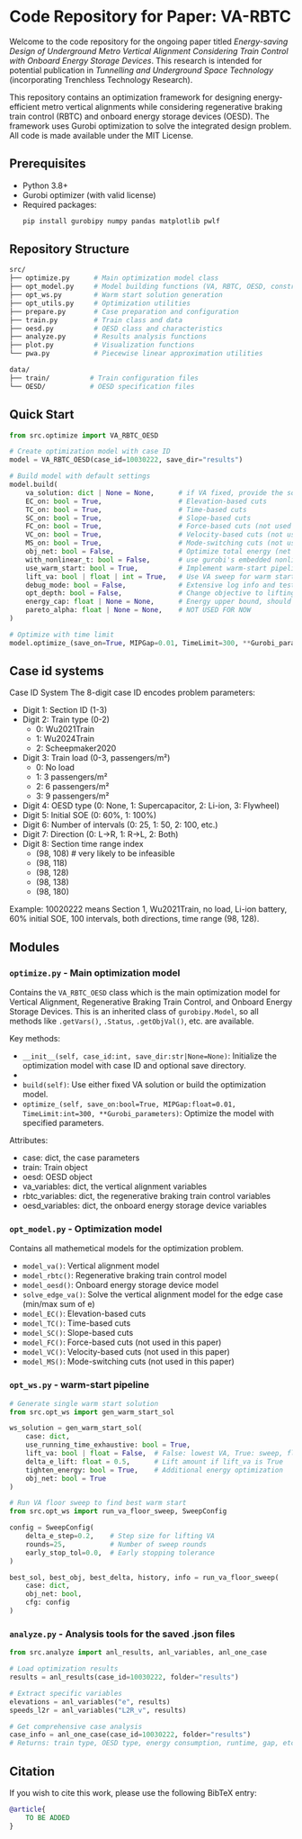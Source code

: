 # Code Repository for Paper: VA-RBTC

Welcome to the code repository for the ongoing paper titled *Energy-saving Design of Underground Metro Vertical Alignment Considering Train Control with Onboard Energy Storage Devices*. This research is intended for potential publication in *Tunnelling and Underground Space Technology* (incorporating Trenchless Technology Research).

This repository contains an optimization framework for designing energy-efficient metro vertical alignments while considering regenerative braking train control (RBTC) and onboard energy storage devices (OESD). The framework uses Gurobi optimization to solve the integrated design problem.
All code is made available under the MIT License.

## Prerequisites
- Python 3.8+
- Gurobi optimizer (with valid license)
- Required packages:
  ```bash
  pip install gurobipy numpy pandas matplotlib pwlf
  ```

## Repository Structure

```bash
src/
├── optimize.py      # Main optimization model class
├── opt_model.py     # Model building functions (VA, RBTC, OESD, constraints)
├── opt_ws.py        # Warm start solution generation
├── opt_utils.py     # Optimization utilities
├── prepare.py       # Case preparation and configuration
├── train.py         # Train class and data
├── oesd.py          # OESD class and characteristics
├── analyze.py       # Results analysis functions
├── plot.py          # Visualization functions
└── pwa.py           # Piecewise linear approximation utilities

data/
├── train/          # Train configuration files
└── OESD/           # OESD specification files
```

## Quick Start

```python
from src.optimize import VA_RBTC_OESD

# Create optimization model with case ID
model = VA_RBTC_OESD(case_id=10030222, save_dir="results")

# Build model with default settings
model.build(
    va_solution: dict | None = None,      # if VA fixed, provide the solution
    EC_on: bool = True,                   # Elevation-based cuts
    TC_on: bool = True,                   # Time-based cuts
    SC_on: bool = True,                   # Slope-based cuts
    FC_on: bool = True,                   # Force-based cuts (not used in this paper)
    VC_on: bool = True,                   # Velocity-based cuts (not used in this paper)
    MS_on: bool = True,                   # Mode-switching cuts (not used in this paper)
    obj_net: bool = False,                # Optimize total energy (net + OESD) or net energy
    with_nonlinear_t: bool = False,       # use gurobi's embedded nonlinear method for time variable
    use_warm_start: bool = True,          # Implement warm-start pipeline
    lift_va: bool | float | int = True,   # Use VA sweep for warm start
    debug_mode: bool = False,             # Extensive log info and test warm-start solution feasibility with locked variables
    opt_depth: bool = False,              # Change objective to lifting VA depth (very difficult to solve)
    energy_cap: float | None = None,      # Energy upper bound, should be the objVal of basedline model 
    pareto_alpha: float | None = None,    # NOT USED FOR NOW
)

# Optimize with time limit
model.optimize_(save_on=True, MIPGap=0.01, TimeLimit=300, **Gurobi_parameters)

```

## Case id systems

Case ID System
The 8-digit case ID encodes problem parameters:

- Digit 1: Section ID (1-3)
- Digit 2: Train type (0-2)
  - 0: Wu2021Train
  - 1: Wu2024Train
  - 2: Scheepmaker2020
- Digit 3: Train load (0-3, passengers/m²)
  - 0: No load
  - 1: 3 passengers/m²
  - 2: 6 passengers/m²
  - 3: 9 passengers/m²
- Digit 4: OESD type (0: None, 1: Supercapacitor, 2: Li-ion, 3: Flywheel)
- Digit 5: Initial SOE (0: 60%, 1: 100%)
- Digit 6: Number of intervals (0: 25, 1: 50, 2: 100, etc.)
- Digit 7: Direction (0: L→R, 1: R→L, 2: Both)
- Digit 8: Section time range index
  - (98, 108)  # very likely to be infeasible
  - (98, 118)
  - (98, 128)
  - (98, 138)
  - (98, 180)

Example: 10020222 means Section 1, Wu2021Train, no load, Li-ion battery, 60% initial SOE, 100 intervals, both directions, time range (98, 128).

## Modules

### `optimize.py` - Main optimization model

Contains the `VA_RBTC_OESD` class which is the main optimization model for Vertical Alignment, Regenerative Braking Train Control, and Onboard Energy Storage Devices. This is an inherited class of `gurobipy.Model`, so all methods like `.getVars()`, `.Status`, `.getObjVal()`, etc. are available.

Key methods:
- `__init__(self, case_id:int, save_dir:str|None=None)`: Initialize the optimization model with case ID and optional save directory.
- 
- `build(self)`: Use either fixed VA solution or build the optimization model.
- `optimize_(self, save_on:bool=True, MIPGap:float=0.01, TimeLimit:int=300, **Gurobi_parameters)`: Optimize the model with specified parameters. 

Attributes:
- case: dict, the case parameters
- train: Train object
- oesd: OESD object
- va_variables: dict, the vertical alignment variables
- rbtc_variables: dict, the regenerative braking train control variables
- oesd_variables: dict, the onboard energy storage device variables


### `opt_model.py` - Optimization model

Contains all mathemetical models for the optimization problem.

- `model_va()`: Vertical alignment model
- `model_rbtc()`: Regenerative braking train control model
- `model_oesd()`: Onboard energy storage device model
- `solve_edge_va()`: Solve the vertical alignment model for the edge case (min/max sum of e)
- `model_EC()`: Elevation-based cuts
- `model_TC()`: Time-based cuts
- `model_SC()`: Slope-based cuts
- `model_FC()`: Force-based cuts (not used in this paper)
- `model_VC()`: Velocity-based cuts (not used in this paper)
- `model_MS()`: Mode-switching cuts (not used in this paper)

### `opt_ws.py` - warm-start pipeline

```python
# Generate single warm start solution
from src.opt_ws import gen_warm_start_sol

ws_solution = gen_warm_start_sol(
    case: dict,
    use_running_time_exhaustive: bool = True,
    lift_va: bool | float = False,  # False: lowest VA, True: sweep, float: fixed lift
    delta_e_lift: float = 0.5,      # Lift amount if lift_va is True
    tighten_energy: bool = True,    # Additional energy optimization
    obj_net: bool = True
)

# Run VA floor sweep to find best warm start
from src.opt_ws import run_va_floor_sweep, SweepConfig

config = SweepConfig(
    delta_e_step=0.2,    # Step size for lifting VA
    rounds=25,           # Number of sweep rounds
    early_stop_tol=0.0,  # Early stopping tolerance
)

best_sol, best_obj, best_delta, history, info = run_va_floor_sweep(
    case: dict,
    obj_net: bool,
    cfg: config
)
```

### `analyze.py` - Analysis tools for the saved .json files

```python
from src.analyze import anl_results, anl_variables, anl_one_case

# Load optimization results
results = anl_results(case_id=10030222, folder="results")

# Extract specific variables
elevations = anl_variables("e", results)
speeds_l2r = anl_variables("L2R_v", results)

# Get comprehensive case analysis
case_info = anl_one_case(case_id=10030222, folder="results")
# Returns: train type, OESD type, energy consumption, runtime, gap, etc.
```

## Citation

If you wish to cite this work, please use the following BibTeX entry:

```bibtex
@article{
    TO BE ADDED
}
```